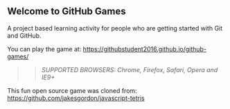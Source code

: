 ## Welcome to GitHub Games

A project based learning activity for people who are getting started with Git and GitHub.

You can play the game at: https://githubstudent2016.github.io/github-games/

>> _*SUPPORTED BROWSERS*: Chrome, Firefox, Safari, Opera and IE9+_

This fun open source game was cloned from: https://github.com/jakesgordon/javascript-tetris
